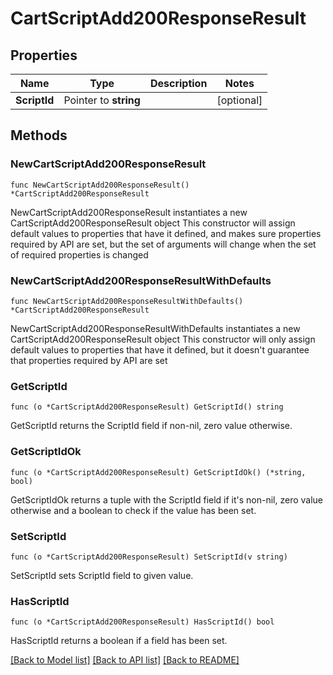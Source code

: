 # CartScriptAdd200ResponseResult

## Properties

Name | Type | Description | Notes
------------ | ------------- | ------------- | -------------
**ScriptId** | Pointer to **string** |  | [optional] 

## Methods

### NewCartScriptAdd200ResponseResult

`func NewCartScriptAdd200ResponseResult() *CartScriptAdd200ResponseResult`

NewCartScriptAdd200ResponseResult instantiates a new CartScriptAdd200ResponseResult object
This constructor will assign default values to properties that have it defined,
and makes sure properties required by API are set, but the set of arguments
will change when the set of required properties is changed

### NewCartScriptAdd200ResponseResultWithDefaults

`func NewCartScriptAdd200ResponseResultWithDefaults() *CartScriptAdd200ResponseResult`

NewCartScriptAdd200ResponseResultWithDefaults instantiates a new CartScriptAdd200ResponseResult object
This constructor will only assign default values to properties that have it defined,
but it doesn't guarantee that properties required by API are set

### GetScriptId

`func (o *CartScriptAdd200ResponseResult) GetScriptId() string`

GetScriptId returns the ScriptId field if non-nil, zero value otherwise.

### GetScriptIdOk

`func (o *CartScriptAdd200ResponseResult) GetScriptIdOk() (*string, bool)`

GetScriptIdOk returns a tuple with the ScriptId field if it's non-nil, zero value otherwise
and a boolean to check if the value has been set.

### SetScriptId

`func (o *CartScriptAdd200ResponseResult) SetScriptId(v string)`

SetScriptId sets ScriptId field to given value.

### HasScriptId

`func (o *CartScriptAdd200ResponseResult) HasScriptId() bool`

HasScriptId returns a boolean if a field has been set.


[[Back to Model list]](../README.md#documentation-for-models) [[Back to API list]](../README.md#documentation-for-api-endpoints) [[Back to README]](../README.md)


